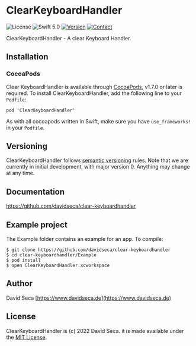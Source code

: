# ClearKeyboardHandler

![License](https://img.shields.io/github/license/mashape/apistatus.svg)
![Swift 5.0](https://img.shields.io/badge/Swift-5.0-green.svg)
[![Version](https://img.shields.io/badge/pod-v0.0.3-red)](http://cocoapods.org/pods/ClearKeyboardHandler)
[![Contact](https://img.shields.io/badge/Contact-%40davidseca-blue)](https://www.davidseca.de)


ClearKeyboardHandler - A clear Keyboard Handler.

## Installation

### CocoaPods

Clear KeyboardHandler is available through [CocoaPods](https://cocoapods.org), v1.7.0 or later is required.
To install ClearKeyboardHandler, add the following line to your `Podfile`:

```
pod 'ClearKeyboardHandler'
```

As with all cocoapods written in Swift, make sure you have `use_frameworks!` in your `Podfile`.


## Versioning

ClearKeyboardHandler follows [semantic versioning](https://semver.org/) rules.
Note that we are currently in initial development, with major version 0. Anything may change at any time.

## Documentation
https://github.com/davidseca/clear-keyboardhandler

## Example project

The Example folder contains an example for an app. To compile:

````
$ git clone https://github.com/davidseca/clear-keyboardhandler
$ cd clear-keyboardhandler/Example
$ pod install
$ open ClearKeyboardHandler.xcworkspace
````

## Author

David Seca
[https://www.davidseca.de](https://www.davidseca.de)

## License

ClearKeyboardHandler is (c) 2022 David Seca. it is made available under the [MIT License](https://github.com/davidseca/clear-keyboardhandler/blob/main/LICENSE).
